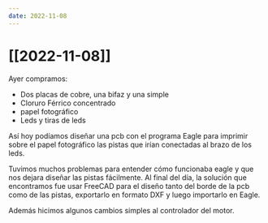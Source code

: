 ```yaml
---
date: 2022-11-08
---
```

# [[2022-11-08]]

Ayer compramos:
- Dos placas de cobre, una bifaz y una simple
- Cloruro Férrico concentrado
- papel fotográfico
- Leds y tiras de leds

Así hoy podíamos diseñar una pcb con el programa Eagle para imprimir sobre el papel fotográfico las pistas que irían conectadas al brazo de los leds. 

Tuvimos muchos problemas para entender cómo funcionaba eagle y que nos dejara diseñar las pistas fácilmente. Al final del día, la solución que encontramos fue usar FreeCAD para el diseño tanto del borde de la pcb como de las pistas, exportarlo en formato DXF y luego importarlo en Eagle. 

Además hicimos algunos cambios simples al controlador del motor.